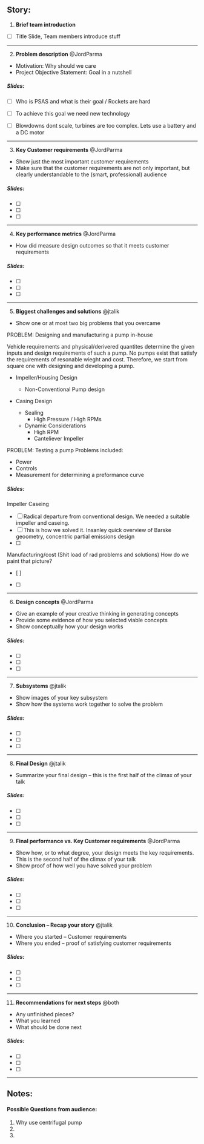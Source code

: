﻿## Story: 

1. **Brief team introduction** 
- [ ] Title Slide, Team members introduce stuff

---

2. **Problem description** @JordParma
- Motivation: Why should we care
- Project Objective Statement: Goal in a nutshell

##### Slides:

- [ ] Who is PSAS and what is their goal / Rockets are hard
- [ ] To achieve this goal we need new technology
- [ ] Blowdowns dont scale, turbines are too complex. Lets use a battery and a DC motor


---

3. **Key Customer requirements** @JordParma
- Show just the most important customer requirements
- Make sure that the customer requirements are not only important, but clearly understandable to the (smart, professional)   audience

##### Slides:

- [ ] 
- [ ] 
- [ ] 

---

4. **Key performance metrics** @JordParma
- How did measure design outcomes so that it meets customer requirements

##### Slides:

- [ ] 
- [ ] 
- [ ] 

---

5. **Biggest challenges and solutions** @jtalik
- Show one or at most two big problems that you overcame

PROBLEM: Designing and manufacturing a pump in-house

Vehicle requirements and physical/derivered quantites determine the given inputs and design requirements of such a pump.
No pumps exist that satisfy the requirements of resonable wieght and cost. 
Therefore, we start from square one with designing and developing a pump.  



- Impeller/Housing Design 
	- Non-Conventional Pump design

- Casing Design
	- Sealing 
		- High Pressure / High RPMs
	- Dynamic Considerations
		- High RPM 
		- Canteliever Impeller


PROBLEM: Testing a pump
Problems included:
- Power 
- Controls
- Measurement for determining a preformance curve

##### Slides:

Impeller Caseing 
- [ ] Radical departure from conventional design. We needed a suitable impeller and caseing.
- [ ] This is how we solved it. Insanley quick overview of Barske geoometry, concentric partial emissions design
- [ ] 

Manufacturing/cost (Shit load of rad problems and solutions) How do we paint that picture?
- [ ]
- [ ] 

---

6. **Design concepts** @JordParma
- Give an example of your creative thinking in generating concepts
- Provide some evidence of how you selected viable concepts
- Show conceptually how your design works

##### Slides:

- [ ] 
- [ ] 
- [ ] 

---

7. **Subsystems** @jtalik
- Show images of your key subsystem
- Show how the systems work together to solve the problem

##### Slides:

- [ ] 
- [ ] 
- [ ] 

---

8. **Final Design** @jtalik
- Summarize your final design – this is the first half of the climax of your talk

##### Slides:

- [ ] 
- [ ] 
- [ ] 

---

9. **Final performance vs. Key Customer requirements** @JordParma
- Show how, or to what degree, your design meets the key requirements. This is the second half of the climax of your talk
- Show proof of how well you have solved your problem

##### Slides:

- [ ] 
- [ ] 
- [ ] 

---

10. **Conclusion – Recap your story** @jtalik
- Where you started – Customer requirements
- Where you ended – proof of satisfying customer requirements

##### Slides:

- [ ] 
- [ ] 
- [ ] 

---

11. **Recommendations for next steps** @both
- Any unfinished pieces?
- What you learned
- What should be done next

##### Slides:

- [ ] 
- [ ] 
- [ ] 

---


## Notes:

#### Possible Questions from audience:

1. Why use centrifugal pump
2. 
3. 

